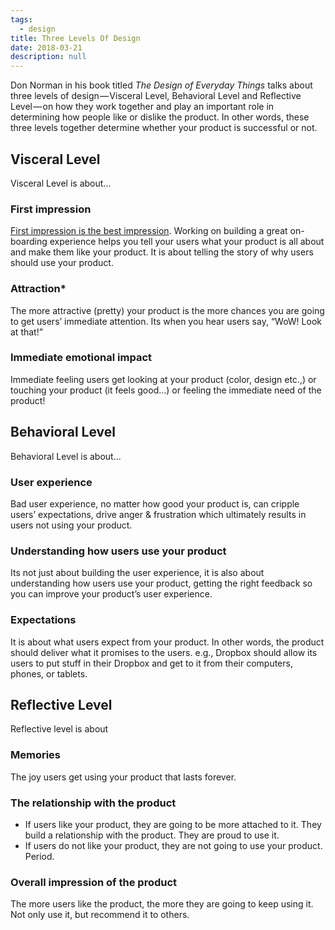 ```yaml
---
tags: 
  - design
title: Three Levels Of Design
date: 2018-03-21
description: null
---
```


Don Norman in his book titled *The Design of Everyday Things* talks about three levels of design — Visceral Level, Behavioral Level and Reflective Level — on how they work together and play an important role in determining how people like or dislike the product. In other words, these three levels together determine whether your product is successful or not.

## Visceral Level
Visceral Level is about...

### First impression
[First impression is the best impression](http://en.wikipedia.org/wiki/First_impression_%28psychology%29). Working on building a great on-boarding experience helps you tell your users what your product is all about and make them like your product. It is about telling the story of why users should use your product.

### Attraction*
The more attractive (pretty) your product is the more chances you are going to get users’ immediate attention. Its when you hear users say, “WoW! Look at that!”

### Immediate emotional impact
Immediate feeling users get looking at your product (color, design etc.,) or touching your product (it feels good…) or feeling the immediate need of the product!

## Behavioral Level
Behavioral Level is about...

### User experience
Bad user experience, no matter how good your product is, can cripple users’ expectations, drive anger & frustration which ultimately results in users not using your product.

### Understanding how users use your product
Its not just about building the user experience, it is also about understanding how users use your product, getting the right feedback so you can improve your product’s user experience.

### Expectations
It is about what users expect from your product. In other words, the product should deliver what it promises to the users. e.g., Dropbox should allow its users to put stuff in their Dropbox and get to it from their computers, phones, or tablets.

## Reflective Level
Reflective level is about

### Memories
The joy users get using your product that lasts forever.

### The relationship with the product
* If users like your product, they are going to be more attached to it. They build a relationship with the product. They are proud to use it.
* If users do not like your product, they are not going to use your product. Period.

### Overall impression of the product
The more users like the product, the more they are going to keep using it. Not only use it, but recommend it to others.

